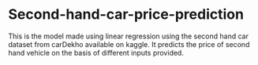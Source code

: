 # Second-hand-car-price-prediction
This is the model made using linear regression using the second hand car dataset from carDekho available on kaggle. It predicts the price of second hand vehicle on the basis of different inputs provided.
